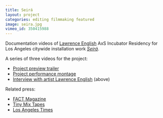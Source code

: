 ```yaml
---
title: Seirá
layout: project
categories: editing filmmaking featured
image: seira.jpg
vimeo_id: 350415988
---
```


Documentation videos of [Lawrence English] AxS Incubator Residency for Los
Angeles citywide installation work [_Seirá_][axs].

A series of three videos for the project:

- [Project preview trailer](https://vimeo.com/297827823)
- [Project performance montage](https://vimeo.com/350513221)
- [Interview with artist Lawrence English](https://vimeo.com/350415988) (above)

Related press:

- [FACT Magazine](http://www.factmag.com/2018/11/01/lawrence-english-seira/)
- [Tiny Mix Tapes](https://www.tinymixtapes.com/news/room40s-lawrence-english-invades-la-new-city-wide-sound-installation-seira)
- [Los Angeles Times](https://www.latimes.com/entertainment/arts/miranda/la-et-cam-lawrence-english-air-raid-siren-concert-20181107-story.html)

[axs]: https://www.axsfestival.org/lawrence-english/
[lawrence english]: https://www.lawrenceenglish.com/
